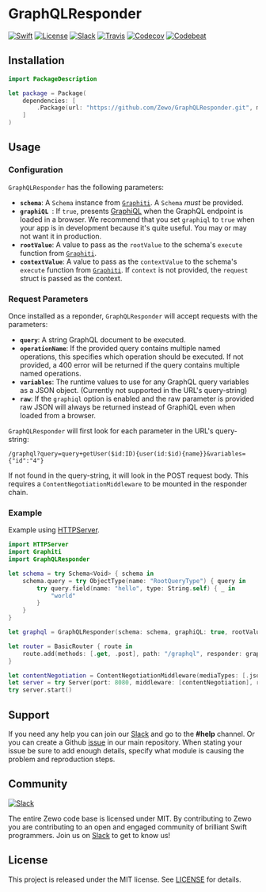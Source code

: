 # GraphQLResponder

[![Swift][swift-badge]][swift-url]
[![License][mit-badge]][mit-url]
[![Slack][slack-badge]][slack-url]
[![Travis][travis-badge]][travis-url]
[![Codecov][codecov-badge]][codecov-url]
[![Codebeat][codebeat-badge]][codebeat-url]

## Installation

```swift
import PackageDescription

let package = Package(
    dependencies: [
        .Package(url: "https://github.com/Zewo/GraphQLResponder.git", majorVersion: 0, minor: 14),
    ]
)
```

## Usage

### Configuration

`GraphQLResponder` has the following parameters:

- **`schema`**: A `Schema` instance from [`Graphiti`](https://github.com/GraphQLSwift/Graphiti). A `Schema` *must* be provided.
- **`graphiQL `**: If `true`, presents [GraphiQL](https://github.com/graphql/graphiql) when the GraphQL endpoint is loaded in a browser. We recommend that you set `graphiql` to `true` when your app is in development because it's quite useful. You may or may not want it in production.
- **`rootValue`**: A value to pass as the `rootValue` to the schema's `execute` function from [`Graphiti`](https://github.com/GraphQLSwift/Graphiti).
- **`contextValue`**: A value to pass as the `contextValue` to the schema's `execute` function from [`Graphiti`](https://github.com/GraphQLSwift/Graphiti). If `context` is not provided, the `request` struct is passed as the context.

### Request Parameters

Once installed as a reponder, `GraphQLResponder` will accept requests with the parameters:

- **`query`**: A string GraphQL document to be executed.
- **`operationName`**: If the provided query contains multiple named operations, this specifies which operation should be executed. If not provided, a 400 error will be returned if the query contains multiple named operations.
- **`variables`**: The runtime values to use for any GraphQL query variables as a JSON object. (Currently not supported in the URL's query-string)
- **`raw`**: If the `graphiql` option is enabled and the raw parameter is provided raw JSON will always be returned instead of GraphiQL even when loaded from a browser.

`GraphQLResponder` will first look for each parameter in the URL's query-string:

```
/graphql?query=query+getUser($id:ID){user(id:$id){name}}&variables={"id":"4"}
```
If not found in the query-string, it will look in the POST request body. This requires a `ContentNegotiationMiddleware` to be mounted in the responder chain.

### Example

Example using [HTTPServer](https://github.com/Zewo/HTTPServer).

```swift
import HTTPServer
import Graphiti
import GraphQLResponder

let schema = try Schema<Void> { schema in
    schema.query = try ObjectType(name: "RootQueryType") { query in
        try query.field(name: "hello", type: String.self) { _ in
            "world"
        }
    }
}

let graphql = GraphQLResponder(schema: schema, graphiQL: true, rootValue: noRootValue)

let router = BasicRouter { route in
    route.add(methods: [.get, .post], path: "/graphql", responder: graphql)
}

let contentNegotiation = ContentNegotiationMiddleware(mediaTypes: [.json])
let server = try Server(port: 8080, middleware: [contentNegotiation], responder: router)
try server.start()
```

## Support

If you need any help you can join our [Slack](http://slack.zewo.io) and go to the **#help** channel. Or you can create a Github [issue](https://github.com/Zewo/Zewo/issues/new) in our main repository. When stating your issue be sure to add enough details, specify what module is causing the problem and reproduction steps.

## Community

[![Slack][slack-image]][slack-url]

The entire Zewo code base is licensed under MIT. By contributing to Zewo you are contributing to an open and engaged community of brilliant Swift programmers. Join us on [Slack](http://slack.zewo.io) to get to know us!

## License

This project is released under the MIT license. See [LICENSE](LICENSE) for details.

[swift-badge]: https://img.shields.io/badge/Swift-3.0-orange.svg?style=flat
[swift-url]: https://swift.org
[mit-badge]: https://img.shields.io/badge/License-MIT-blue.svg?style=flat
[mit-url]: https://tldrlegal.com/license/mit-license
[slack-image]: http://s13.postimg.org/ybwy92ktf/Slack.png
[slack-badge]: https://zewo-slackin.herokuapp.com/badge.svg
[slack-url]: http://slack.zewo.io
[travis-badge]: https://travis-ci.org/Zewo/GraphQLResponder.svg?branch=master
[travis-url]: https://travis-ci.org/Zewo/GraphQLResponder
[codecov-badge]: https://codecov.io/gh/Zewo/GraphQLResponder/branch/master/graph/badge.svg
[codecov-url]: https://codecov.io/gh/Zewo/GraphQLResponder
[codebeat-badge]: https://codebeat.co/badges/97fc8ffa-eff3-495f-b61d-b3c5d29f2280
[codebeat-url]: https://codebeat.co/projects/github-com-zewo-graphqlresponder